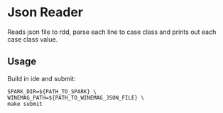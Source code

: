 # Json Reader
Reads json file to rdd, parse each line to case class and prints out each case class value.

## Usage
Build in ide and submit:
```
SPARK_DIR=${PATH_TO_SPARK} \
WINEMAG_PATH=${PATH_TO_WINEMAG_JSON_FILE} \
make submit
```